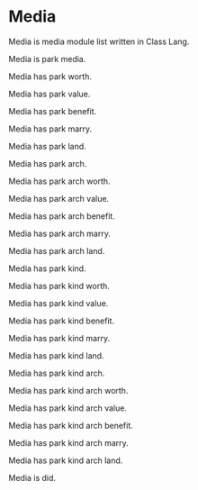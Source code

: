 # Media

Media is media module list written in Class Lang.

Media is park media.

Media has park worth.

Media has park value.

Media has park benefit.

Media has park marry.

Media has park land.

Media has park arch.

Media has park arch worth.

Media has park arch value.

Media has park arch benefit.

Media has park arch marry.

Media has park arch land.

Media has park kind.

Media has park kind worth.

Media has park kind value.

Media has park kind benefit.

Media has park kind marry.

Media has park kind land.

Media has park kind arch.

Media has park kind arch worth.

Media has park kind arch value.

Media has park kind arch benefit.

Media has park kind arch marry.

Media has park kind arch land.

Media is did.